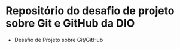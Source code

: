 # Repositório do desafio de projeto sobre Git e GitHub da DIO

- Desafio de Projeto sobre Git/GitHub
